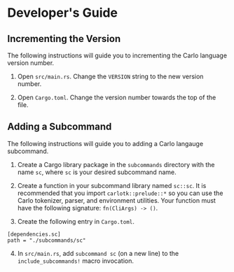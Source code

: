 # Developer's Guide

## Incrementing the Version

The following instructions will guide you to incrementing the Carlo language
version number.

1. Open `src/main.rs`.  Change the `VERSION` string to the new version number.

2. Open `Cargo.toml`.  Change the version number towards the top of the file.

## Adding a Subcommand

The following instructions will guide you to adding a Carlo langauge subcommand.

1. Create a Cargo library package in the `subcommands` directory with the name `sc`, where `sc` is your desired subcommand name.

2. Create a function in your subcommand library named `sc::sc`.  It is recommended that you import `carlotk::prelude::*` so you can use the Carlo tokenizer, parser, and environment utilities.  Your function must have the following signature: `fn(CliArgs) -> ()`.

3. Create the following entry in `Cargo.toml`.

```
[dependencies.sc]
path = "./subcommands/sc"
```

4. In `src/main.rs`, add `subcommand sc` (on a new line) to the `include_subcommands!` macro invocation.